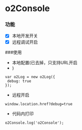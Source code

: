 o2Console
===
### 功能

- [x] 本地开发开关
- [x] 远程调试开启

###使用
- 本地配置(已去掉，只支持URL开启
- )
```
var o2Log = new o2Log({
 debug: true
});
```
- 远程开启
```
window.location.href?debug=true
```
- 代码内打印
```
o2Console.log('o2Console');
```
